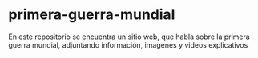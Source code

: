 # primera-guerra-mundial
En este repositorio se encuentra un sitio web, que habla sobre la primera guerra mundial, adjuntando información, imagenes y videos explicativos

